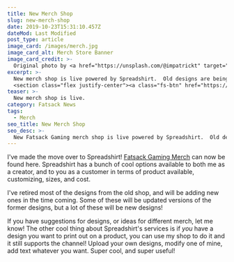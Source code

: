 ```yaml
---
title: New Merch Shop
slug: new-merch-shop
date: 2019-10-23T15:31:10.457Z
dateMod: Last Modified
post_type: article
image_card: /images/merch.jpg
image_card_alt: Merch Store Banner
image_card_credit: >-
  Original photo by <a href="https://unsplash.com/@impatrickt" target="_blank">Patrick Tomasso</a> on Unsplash. Model photo by Spreadshirt.
excerpt: >-
  New merch shop is live powered by Spreadshirt.  Old designs are being retired, with new ones coming soon!
  <section class="flex justify-center"><a class="fs-btn" href="https://shop.spreadshirt.com/fatsackgaming"target="_blank" rel="noopener">Merch</a></section>
teaser: >-
  New merch shop is live.
category: Fatsack News
tags:
  - Merch
seo_title: New Merch Shop
seo_desc: >-
  New Fatsack Gaming merch shop is live powered by Spreadshirt.  Old designs are being retired, with new ones coming soon!
---
```

I've made the move over to Spreadshirt! <a href="https://shop.spreadshirt.com/fatsackgaming" target="_blank">Fatsack Gaming Merch</a> can now be found here. Spreadshirt has a bunch of cool options available to both me as a creator, and to you as a customer in terms of product available, customizing, sizes, and cost.

I've retired most of the designs from the old shop, and will be adding new ones in the time coming. Some of these will be updated versions of the former designs, but a lot of these will be new designs!

If you have suggestions for designs, or ideas for different merch, let me know! The other cool thing about Spreadshirt's services is if *you* have a design you want to print out on a product, you can use my shop to do it and it still supports the channel! Upload your own designs, modify one of mine, add text whatever you want. Super cool, and super useful!
